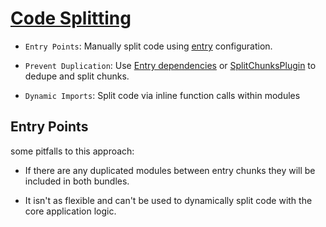 # [Code Splitting](https://webpack.js.org/guides/code-splitting/)

* `Entry Points`: Manually split code using [entry](https://webpack.js.org/configuration/entry-context) configuration.

* `Prevent Duplication`: Use [Entry dependencies](https://webpack.js.org/configuration/entry-context/#dependencies) or [SplitChunksPlugin](https://webpack.js.org/plugins/split-chunks-plugin/) to dedupe and split chunks.

* `Dynamic Imports`: Split code via inline function calls within modules

## Entry Points

some pitfalls to this approach:

* If there are any duplicated modules between entry chunks they will be included in both bundles.

* It isn't as flexible and can't be used to dynamically split code with the core application logic.